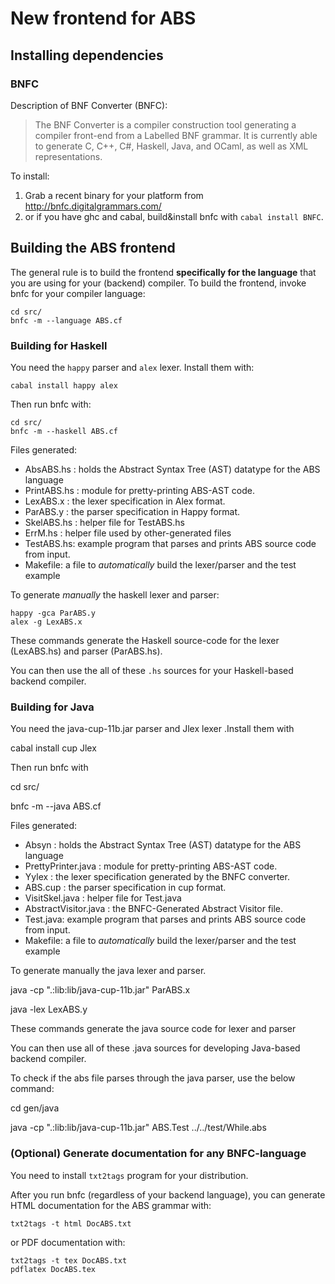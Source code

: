 # New frontend for ABS

## Installing dependencies

### BNFC

Description of BNF Converter (BNFC):

> The BNF Converter is a compiler construction tool generating a compiler front-end from a Labelled BNF grammar. 
> It is currently able to generate C, C++, C#, Haskell, Java, and OCaml, as well as XML representations.

To install:

1) Grab a recent binary for your platform from <http://bnfc.digitalgrammars.com/>
2) or if you have ghc and cabal, build&install bnfc with `cabal install BNFC`.

## Building the ABS frontend

The general rule is to build the frontend **specifically for the language** that you are using for your (backend) compiler.
To build the frontend, invoke bnfc for your compiler language:

~~~
cd src/
bnfc -m --language ABS.cf
~~~

### Building for Haskell

You need the `happy` parser and `alex` lexer. Install them with:

~~~
cabal install happy alex
~~~

Then run bnfc with:

~~~
cd src/
bnfc -m --haskell ABS.cf
~~~

Files generated:

- AbsABS.hs : holds the Abstract Syntax Tree (AST) datatype for the ABS language
- PrintABS.hs : module for pretty-printing ABS-AST code.
- LexABS.x : the lexer specification in Alex format.
- ParABS.y : the parser specification in Happy format.
- SkelABS.hs : helper file for TestABS.hs
- ErrM.hs : helper file used by other-generated files
- TestABS.hs: example program that parses and prints ABS source code from input.
- Makefile: a file to *automatically* build the lexer/parser and the test example

To generate *manually* the haskell lexer and parser:

~~~
happy -gca ParABS.y
alex -g LexABS.x
~~~
  
These commands generate the Haskell
source-code for the lexer (LexABS.hs) and parser (ParABS.hs).

You can then use the all of these `.hs` sources for your Haskell-based backend compiler.

### Building for Java

You need the java-cup-11b.jar parser and Jlex lexer .Install them with

cabal install cup Jlex

Then run bnfc with

cd src/

bnfc -m --java ABS.cf

Files generated:


- Absyn : holds the Abstract Syntax Tree (AST) datatype for the ABS language
- PrettyPrinter.java : module for pretty-printing ABS-AST code.
- Yylex : the lexer specification generated by the BNFC converter.
- ABS.cup : the parser specification in cup format.
- VisitSkel.java : helper file for Test.java
- AbstractVisitor.java : the BNFC-Generated Abstract Visitor file.
- Test.java: example program that parses and prints ABS source code from input.
- Makefile: a file to *automatically* build the lexer/parser and the test example

To generate manually the java lexer and parser.

java -cp ".:lib:lib/java-cup-11b.jar" ParABS.x

java -lex LexABS.y


These commands generate the java source code for lexer and parser

You can then use all of these .java sources for developing  Java-based backend compiler.


To check if the abs file parses through the java parser, use the below command:

cd gen/java

java -cp ".:lib:lib/java-cup-11b.jar" ABS.Test ../../test/While.abs

### (Optional) Generate documentation for any BNFC-language

You need to install `txt2tags` program for your distribution.

After you run bnfc (regardless of your backend language), 
you can generate HTML documentation  for the ABS grammar with:

~~~
txt2tags -t html DocABS.txt
~~~

or PDF documentation with:

~~~
txt2tags -t tex DocABS.txt
pdflatex DocABS.tex
~~~

